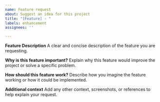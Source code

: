 ```yaml
---
name: Feature request
about: Suggest an idea for this project
title: "[Feature] - "
labels: enhancement
assignees: ''

---
```


**Feature Description**
A clear and concise description of the feature you are requesting.

**Why is this feature important?**
Explain why this feature would improve the project or solve a specific problem.

**How should this feature work?**
 Describe how you imagine the feature working or how it could be implemented.

**Additional context**
Add any other context, screenshots, or references to help explain your request.
